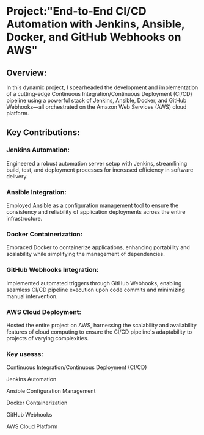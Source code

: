  <h1>Project:"End-to-End CI/CD Automation with Jenkins, Ansible, Docker, and GitHub Webhooks on AWS" </h1>

<h2>Overview:</h2>
<p>In this dynamic project, I spearheaded the development and implementation of a cutting-edge Continuous Integration/Continuous Deployment (CI/CD) pipeline using a powerful stack of Jenkins, Ansible, Docker, and GitHub Webhooks—all orchestrated on the Amazon Web Services (AWS) cloud platform.</p>


<h2>Key Contributions:</h2>
<h3>Jenkins Automation:</h3>
 <p> Engineered a robust automation server setup with Jenkins, streamlining build, test, and deployment processes for increased efficiency in software delivery.</p>

<h3>Ansible Integration: </h3>
<p>Employed Ansible as a configuration management tool to ensure the consistency and reliability of application deployments across the entire infrastructure.</p>

<h3>Docker Containerization:</h3>
<p>Embraced Docker to containerize applications, enhancing portability and scalability while simplifying the management of dependencies.</p>

<h3>GitHub Webhooks Integration:</h3> 
<p>Implemented automated triggers through GitHub Webhooks, enabling seamless CI/CD pipeline execution upon code commits and minimizing manual intervention.</p>


<h3>AWS Cloud Deployment: </h3>
<p>Hosted the entire project on AWS, harnessing the scalability and availability features of cloud computing to ensure the CI/CD pipeline's adaptability to projects of varying complexities.</p>

<h3>Key usesss:</h3>
<p>Continuous Integration/Continuous Deployment (CI/CD)
<p>Jenkins Automation</p>
<p>Ansible Configuration Management</p>
<p>Docker Containerization</p>
<p>GitHub Webhooks</p>
<p>AWS Cloud Platform</p>











